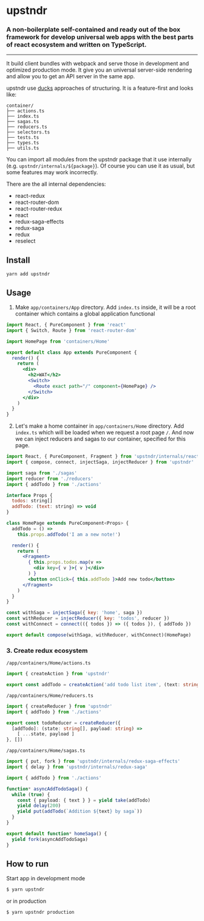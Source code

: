 # upstndr
### A non-boilerplate self-contained and ready out of the box framework for develop universal web apps with the best parts of react ecosystem and written on TypeScript.
---
It build client bundles with webpack and serve those in development and optimized production mode. It give you an universal server-side rendering and allow you to get an API server in the same app.

upstndr use [ducks](https://medium.freecodecamp.org/scaling-your-redux-app-with-ducks-6115955638be) approaches of structuring. It is a feature-first and looks like:
```
container/
├── actions.ts
├── index.ts
├── sagas.ts
├── reducers.ts
├── selectors.ts
├── tests.ts
├── types.ts
├── utils.ts
```

You can import all modules from the upstndr package that it use internally (e.g. `upstndr/internals/${package}`). Of course you can use it as usual, but some features may work incorrectly.

There are the all internal dependencies:
- react-redux
- react-router-dom
- react-router-redux
- react
- redux-saga-effects
- redux-saga
- redux
- reselect

## Install
```
yarn add upstndr
```

## Usage

1. Make `app/containers/App` directory. Add `index.ts` inside, it will be a root container which contains a global application functional

```jsx
import React, { PureComponent } from 'react'
import { Switch, Route } from 'react-router-dom'

import HomePage from 'containers/Home'

export default class App extends PureComponent {
  render() {
    return (
      <div>
        <h2>WAT</h2>
        <Switch>
          <Route exact path="/" component={HomePage} />
        </Switch>
      </div>
    )
  }
}

```

2. Let's make a home container in `app/containers/Home` directory. Add `index.ts` which will be loaded when we request a root page `/`. And now we can inject reducers and sagas to our container, specified for this page.

``` jsx
import React, { PureComponent, Fragment } from 'upstndr/internals/react'
import { compose, connect, injectSaga, injectReducer } from 'upstndr'

import saga from './sagas'
import reducer from './reducers'
import { addTodo } from './actions'

interface Props {
  todos: string[]
  addTodo: (text: string) => void
}

class HomePage extends PureComponent<Props> {
  addTodo = () =>
    this.props.addTodo('I am a new note!')

  render() {
    return (
      <Fragment>
        { this.props.todos.map(v =>
          <div key={ v }>{ v }</div>
        ) }
        <button onClick={ this.addTodo }>Add new todo</button>
      </Fragment>
    )
  }
}

const withSaga = injectSaga({ key: 'home', saga })
const withReducer = injectReducer({ key: 'todos', reducer })
const withConnect = connect(({ todos }) => ({ todos }), { addTodo })

export default compose(withSaga, withReducer, withConnect)(HomePage)
```

### 3. Create redux ecosystem

`/app/containers/Home/actions.ts`
``` typescript
import { createAction } from 'upstndr'

export const addTodo = createAction('add todo list item', (text: string) => text)
```

`/app/containers/Home/reducers.ts`
``` typescript
import { createReducer } from 'upstndr'
import { addTodo } from './actions'

export const todoReducer = createReducer({
  [addTodo]: (state: string[], payload: string) =>
    [ ...state, payload ]
}, [])
```

`/app/containers/Home/sagas.ts`
``` typescript
import { put, fork } from 'upstndr/internals/redux-saga-effects'
import { delay } from 'upstndr/internals/redux-saga'

import { addTodo } from './actions'

function* asyncAddTodoSaga() {
  while (true) {
    const { payload: { text } } = yield take(addTodo)
    yield delay(200)
    yield put(addTodo(`Addition ${text} by saga`))
  }
}

export default function* homeSaga() {
  yield fork(asyncAddTodoSaga)
}
```

## How to run

Start app in development mode
``` bash
$ yarn upstndr
```
or in production
``` bash
$ yarn upstndr production
```